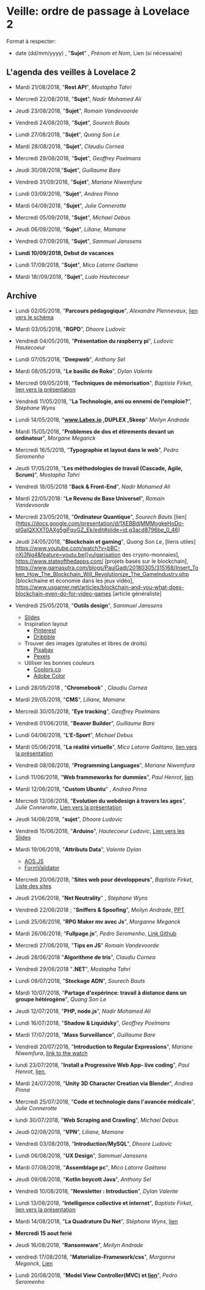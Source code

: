 
# Veille: ordre de passage à Lovelace 2


Format à respecter:
- date (dd/mm/yyyy) , "**Sujet**" ,  *Prénom et Nom*, Lien (si nécessaire)


## L'agenda des veilles à Lovelace 2

- Mardi 21/08/2018, "**Rest API**", *Mostapha Tahri*
- Mercredi 22/08/2018, "**Sujet**", *Nadir Mohamed Ali*
- Jeudi 23/08/2018, "**Sujet**", *Romain Vandevoorde*
- Vendredi 24/08/2018, "**Sujet**", *Sourech Bauts*
- Lundi 27/08/2018, "**Sujet**", *Quang Son Le*
- Mardi 28/08/2018, "**Sujet**", *Claudiu Cornea*
- Mercredi 29/08/2018, "**Sujet**", *Geoffrey Poelmans*
- Jeudi 30/08/2018,"**Sujet**", *Guillaume Bare*
- Vendredi 31/09/2018, "**Sujet**", *Mariane Niwemfura*
- Lundi 03/09/2018, "**Sujet**", *Andrea Pinna*
- Mardi  04/09/2018, "**Sujet**", *Julie Connerotte*
- Mercredi 05/09/2018, "**Sujet**", *Michael Debus*
- Jeudi 06/09/2018, "**Sujet**", *Liliane, Mamane*
- Vendredi 07/09/2018, "**Sujet**", *Sammuel Janssens*

- **Lundi 10/09/2018, Debut de vacances**

- Lundi 17/09/2018, "**Sujet**", *Mico Latorre Gaëtano*
- Mardi 18//09/2018, "**Sujet**", *Ludo Hautecoeur*




## Archive

- Lundi 02/05/2018, "**Parcours pédagogique**", *Alexandre Plennevaux*, [lien vers le schéma](https://docs.google.com/drawings/d/1kKAMz1jTaK0-8Glg136j3T1C3kCKaq-gFEju1FxsVCs/edit)
- Mardi 03/05/2018, "**RGPD**", *Dhoore Ludovic*
- Vendredi 04/05/2018, "**Présentation du raspberry pi**", *Ludovic Hautecoeur*
- Lundi 07/05/2018, "**Deepweb**", *Anthony Sel*
- Mardi 08/05/2018, "**Le basilic de Roko**", *Dylan Valente*
- Mercredi 09/05/2018, "**Techniques de mémorisation**", *Baptiste Firket*, [lien vers la présentation](https://docs.google.com/presentation/d/1IBUa3e8FoCPNhhMFmR5gqcVergmK1hFKw6SOxOFvOf0/edit)
- Vendredi 11/05/2018, "**La Technologie, ami ou ennemi de l'emploie?**", *Stéphane Wyns*
- Lundi 14/05/2018, "**www.Labex.io ,DUPLEX ,Skeep**" *Meilyn Andrade*
- Mardi 15/05/2018, "**Problemes de dos et étirements devant un ordinateur**", *Morgane Meganck*
- Mercredi 16/5/2018, "**Typographie et layout dans le web**", *Pedro Seromenho*
- Jeudi 17/05/2018, "**Les méthodologies de travail (Cascade, Agile, Scrum)**", *Mostapha Tahri*
- Vendredi 18/05/2018  "**Back & Front-End**", *Nadir Mohamed Ali*
- Mardi 22/05/2018: "**Le Revenu de Base Universel**", *Romain Vandevoorde*
- Mercredi 23/05/2018, "**Ordinateur Quantique**", *Sourech Bauts* [lien] (https://docs.google.com/presentation/d/1XEBBdjMMMogkeHoDo-qI0alQXXXT0AXg5giFqyGZ_Ek/edit#slide=id.g3acd8796be_0_46)
- Jeudi 24/05/2018, "**Blockchain et gaming**", *Quang Son Le*, [liens utiles] https://www.youtube.com/watch?v=bBC-nXj3Ng4&feature=youtu.be([vulgarisation des crypto-monnaies], https://www.stateofthedapps.com/ [projets basés sur le blockchain], https://www.gamasutra.com/blogs/PaulGadi/20180305/315168/Insert_Token_How_The_Blockchain_Will_Revolutionize_The_GameIndustry.php [blockchaine et économie dans les jeux vidéo], https://www.usgamer.net/articles/blockchain-and-you-what-does-blockchain-even-do-for-video-games [article généraliste]
- Vendredi 25/05/2018, "**Outils design**", *Sammuel Janssens*
	- [Slides](https://docs.google.com/presentation/u/2/d/1J-XPoF-dSrt5EgsjQINcoM78wmsUKWhbCd327wScQos/edit?ouid=100446203648814916150&usp=slides_home&ths=true)
	- Inspiration layout
		- [Pinterest](http://Pinterest.com)
		- [Dribbble](https://dribbble.com)
	- Trouver des images (gratuites et libres de droits)
		- [Pixabay](https://pixabay.com/fr/)
		- [Pexels](https://www.pexels.com/)
	- Utiliser les bonnes couleurs
		- [Coolors.co](Coolors.co)
		- [Adobe Color](https://color.adobe.com/create/color-wheel/)
- Lundi 28/05/2018 , "**Chromebook**" , *Claudiu Cornea*
- Mardi 29/05/2018, "**CMS**", *Liliane, Mamane*
- Mercredi 30/05/2018, "**Eye tracking**", *Geoffrey Poelmans*
- Vendredi 01/06/2018, "**Beaver Builder**", *Guillaume Bare*
- Lundi 04/06/2018, "**L'E-Sport**", *Michael Debus*
- Mardi 05/06/2018, "**La réalité virtuelle**", *Mico Latorre Gaëtano*, [lien vers la présentation](https://github.com/becodeorg/La-Veille/blob/master/Lovelace2/LaRealiteVirtuelle.pptx)
- Vendredi 08/06/2018, "**Programming Languages**", *Mariane Niwemfura*
- Lundi 11/06/2018, "**Web frammeworks for dummies**", *Paul Henrot*, [lien](https://app.ludus.one/3e4b3c40-09af-48bc-bcf3-c7c2ea3c673a)
- Mardi 12/06/2018, "**Custom Ubuntu**" , *Andrea Pinna*
- Mercredi 13/06/2018, "**Evolution du webdesign à travers les ages**", *Julie Connerotte*, [Lien vers la présentation](https://docs.google.com/presentation/d/1GnMLzPNV-ybbDvQu_hqQboVkEdkN_1xYmafyLMGL8Xo/edit?usp=sharing)
- Jeudi 14/06/2018, "**sujet**", *Dhoore Ludovic*
- Vendredi 15/06/2018, "**Arduino**", *Hautecoeur Ludovic*, [Lien vers les Slides](https://docs.google.com/presentation/d/17UbdjLZ67VZeILCcX82uXTj7koZbEOkxcM_VXATaZV0/edit?usp=sharing)
- Mardi 19/06/2018, "**Attributs Data**", *Valente Dylan*
	- [AOS.JS](https://michalsnik.github.io/aos/)
	- [FormValidator](http://www.formvalidator.net/)
- Mercredi 20/06/2018, "**Sites web pour développeurs**", *Baptiste Firket*, [Liste des sites](https://docs.google.com/document/d/1hiLLPD9PLhZetw8LLoW0qA6fTHgPN8xpaB1qobsFSqA/edit?usp=sharing)
-  Jeudi 21/06/2018, "**Net Neutrality**" , *Stéphane Wyns*

- Vendredi 22/06/2018 ; "**Sniffers & Spoofing**", *Meilyn Andrade*, [PPT](sniffers.ppt)
- Lundi 25/06/2018, "**RPG Maker mv avec Js**", *Morganne Meganck*
- Mardi 26/06/2018; "**Fullpage.js**", *Pedro Seromenho*, [Link Github](https://github.com/alvarotrigo/fullPage.js)
- Mercredi 27/06/2018, "**Tips en JS**" *Romain Vandevoorde*
- Jeudi 28/06/2018  "**Algorithme de tris**", *Claudiu Cornea*
- Vendredi 29/06/2018  "**.NET**", *Mostapha Tahri*
- Lundi 09/07/2018, "**Stockage ADN**", *Sourech Bauts*
- Mardi 10/07/2018, "**Partage d'expérince: travail à distance dans un groupe hétérogène**", *Quang Son Le*
- Jeudi 12/07/2018, "**PHP, node.js**", *Nadir Mohamed Ali*
- Lundi 16/07/2018, "**Shadow & Liquidsky**", *Geoffrey Poelmans*
- Mardi 17/07/2018,  "**Mass Surveillance**", *Guillaume Bare*
- Vendredi 20/07/2018, "**Introduction to Regular Expressions**", *Mariane Niwemfura*, [link to the watch](https://docs.google.com/presentation/d/1GJD7f45YM6maDWzgmzfw4hDOsJ2XlMm1rjG0_gQr058/edit#slide=id.p)
- lundi 23/07/2018, "**Install a Progressive Web App- live coding**", *Paul Henrot*, [lien](https://github.com/makemyA/veille2),
- Mardi 24/07/2018, "**Unity 3D Character Creation via Blender**", *Andrea Pinna*
- Mercredi 25/07/2018, "**Code et technologie dans l'avancée médicale**", *Julie Connerotte*
- lundi 30/07/2018, "**Web Scraping and Crawling**", *Michael Debus*
- Jeudi 02/08/2018, "**VPN**", *Liliane, Mamane*
- Vendredi 03/08/2018, "**Introduction/MySQL**", *Dhoore Ludovic*
- Lundi 06/08/2018, "**UX Design**", *Sammuel Janssens*
- Mardi 07/08/2018, "**Assemblage pc**", *Mico Latorre Gaëtano*
- Jeudi 09/08/2018, "**Kotlin boycott Java**", *Anthony Sel*
- Vendredi 10/08/2018, "**Newsletter : Introduction**", *Dylan Valente*
- Lundi 13/08/2018, "**Intelligence collective et internet**", *Baptiste Firket*, [lien vers la présentation](https://docs.google.com/presentation/d/1JX5Ec8WiqHnQDLYAzni6gfyd_qNRZ2GsqSVx93l9gvE/edit?usp=sharing) 
- Mardi 14/08/2018, "**La Quadrature Du Net**", *Stéphane Wyns*, [lien](https://fr.wikipedia.org/wiki/La_Quadrature_du_Net)

- **Mercredi 15 aout ferié**

- Jeudi 16/08/2018, "**Ransomware**", *Meilyn Andrade*
- vendredi 17/08/2018, "**Materialize-Framework/css**", *Morganne Meganck*, [Lien](https://materializecss.com)
- Lundi 20/08/2018, "**Model View Controller(MVC) et [lien](http://bookmarks.gamerspice.net/)**", *Pedro Seromenho*
